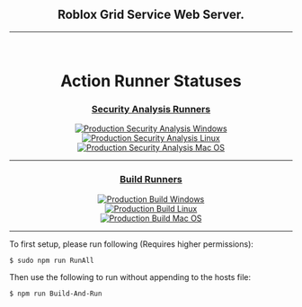 <h2 align="center"><b>Roblox Grid Service Web Server.</b></h2>
<hr />
<br />
<p align="center">
<h1 align="center"><b>Action Runner Statuses</b></h1>
    <div align="center">
        <h3><u><b>Security Analysis Runners</b></u></h3>
        <p></p>
        <a style="display: block;" href="https://github.com/mfdlabs-grid-development/grid-service-websrv/actions/workflows/security-analysis-windows.yml"><img src="https://github.com/mfdlabs-grid-development/grid-service-websrv/actions/workflows/security-analysis-windows.yml/badge.svg?branch=master" alt="Production Security Analysis Windows"/></a>
        <a style="display: block;" href="https://github.com/mfdlabs-grid-development/grid-service-websrv/actions/workflows/security-analysis-linux.yml"><img src="https://github.com/mfdlabs-grid-development/grid-service-websrv/actions/workflows/security-analysis-linux.yml/badge.svg?branch=master" alt="Production Security Analysis Linux"/></a>
        <a style="display: block;" href="https://github.com/mfdlabs-grid-development/grid-service-websrv/actions/workflows/security-analysis-mac-os.yml"><img src="https://github.com/mfdlabs-grid-development/grid-service-websrv/actions/workflows/security-analysis-mac-os.yml/badge.svg?branch=master" alt="Production Security Analysis Mac OS"/></a>
    </div>
    <hr />
    <div align="center">
        <h3><u><b>Build Runners</b></u></h3>
        <p></p>
        <a style="display: block;" href="https://github.com/mfdlabs-grid-development/grid-service-websrv/actions/workflows/build-windows.yml"><img src="https://github.com/mfdlabs-grid-development/grid-service-websrv/actions/workflows/build-windows.yml/badge.svg?branch=master" alt="Production Build Windows"/></a>
        <a style="display: block;" href="https://github.com/mfdlabs-grid-development/grid-service-websrv/actions/workflows/build-linux.yml"><img src="https://github.com/mfdlabs-grid-development/grid-service-websrv/actions/workflows/build-linux.yml/badge.svg?branch=master" alt="Production Build Linux"/></a>
        <a style="display: block;" href="https://github.com/mfdlabs-grid-development/grid-service-websrv/actions/workflows/build-mac-os.yml"><img src="https://github.com/mfdlabs-grid-development/grid-service-websrv/actions/workflows/build-mac-os.yml/badge.svg?branch=master" alt="Production Build Mac OS"/></a>
    </div>
    <hr />
</p>


To first setup, please run following (Requires higher permissions):

```sh
$ sudo npm run RunAll
```

Then use the following to run without appending to the hosts file:
```sh
$ npm run Build-And-Run
```